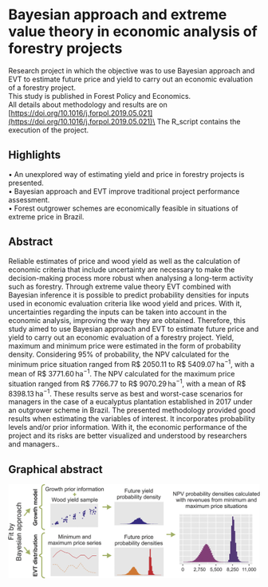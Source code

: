 # Bayesian approach and extreme value theory in economic analysis of forestry projects
Research project in which the objective was to use Bayesian approach and EVT to estimate
future price and yield to carry out an economic evaluation of a forestry project.\
This study is published in Forest Policy and Economics.\
All details about methodology and results are on
[https://doi.org/10.1016/j.forpol.2019.05.021](https://doi.org/10.1016/j.forpol.2019.05.021)\
The R_script contains the execution of the project.

## Highlights
• An unexplored way of estimating yield and price in forestry projects is presented.\
• Bayesian approach and EVT improve traditional project performance assessment.\
• Forest outgrower schemes are economically feasible in situations of extreme price in Brazil.

## Abstract
Reliable estimates of price and wood yield as well as the calculation of economic criteria that include uncertainty are necessary to make the decision-making process more robust when analysing a long-term activity such as forestry. Through extreme value theory EVT combined with Bayesian inference it is possible to predict probability densities for inputs used in economic evaluation criteria like wood yield and prices. With it, uncertainties regarding the inputs can be taken into account in the economic analysis, improving the way they are obtained. Therefore, this study aimed to use Bayesian approach and EVT to estimate future price and yield to carry out an economic evaluation of a forestry project. Yield, maximum and minimum price were estimated in the form of probability density. Considering 95% of probability, the NPV calculated for the minimum price situation ranged from R$ 2050.11 to R$ 5409.07 ha<sup>−1</sup>, with a mean of R$ 3771.60 ha<sup>−1</sup>. The NPV calculated for the maximum price situation ranged from R$ 7766.77 to R$ 9070.29 ha<sup>−1</sup>, with a mean of R$ 8398.13 ha<sup>−1</sup>. These results serve as best and worst-case scenarios for managers in the case of a eucalyptus plantation established in 2017 under an outgrower scheme in Brazil. The presented methodology provided good results when estimating the variables of interest. It incorporates probability levels and/or prior information. With it, the economic performance of the project and its risks are better visualized and understood by researchers and managers..

## Graphical abstract
<img src="./Images/abstract.jpg" width="800">
